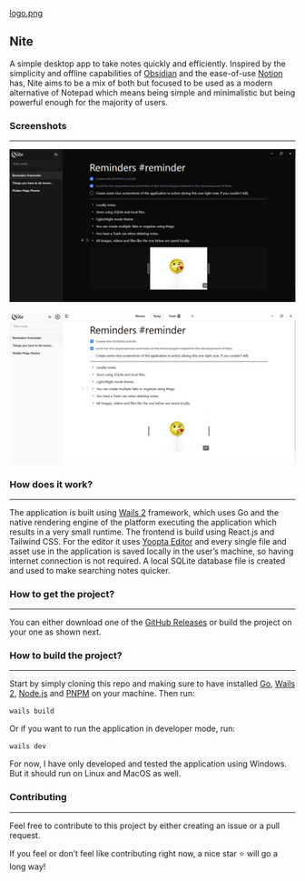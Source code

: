 [logo.png](screenshots/logo.png)

## Nite

A simple desktop app to take notes quickly and efficiently. Inspired by the simplicity and offline capabilities of [Obsidian](https://obsidian.md/) and the ease-of-use [Notion](https://www.notion.com/) has, Nite aims to be a mix of both but focused to be used as a modern alternative of Notepad which means being simple and minimalistic but being powerful enough for the majority of users.

### Screenshots

---

![image.png](screenshots/dark.png)

![image.png](screenshots/light.png)

### How does it work?

---

The application is built using [Wails 2](https://wails.io/) framework, which uses Go and the native rendering engine of the platform executing the application which results in a very small runtime. The frontend is build using React.js and Tailwind CSS. For the editor it uses [Yoopta Editor](https://yoopta.dev/) and every single file and asset use in the application is saved locally in the user’s machine, so having internet connection is not required. A local SQLite database file is created and used to make searching notes quicker.

### How to get the project?

---

You can either download one of the [GitHub Releases](https://github.com/Gregor-VM/Nite/releases) or build the project on your one as shown next.

### How to build the project?

---

Start by simply cloning this repo and making sure to have installed [Go](https://go.dev/dl/), [Wails 2](https://wails.io/), [Node.js](https://nodejs.org/en/download) and [PNPM](https://pnpm.io/installation) on your machine. Then run:

```bash
wails build
```

Or if you want to run the application in developer mode, run:

```bash
wails dev
```

For now, I have only developed and tested the application using Windows. But it should run on Linux and MacOS as well.

### Contributing

---

Feel free to contribute to this project by either creating an issue or a pull request.

If you feel or don’t feel like contributing right now, a nice star ⭐ will go a long way!
